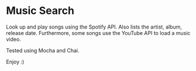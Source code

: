 # Music Search
Look up and play songs using the Spotify API. Also lists the artist, album, release date. Furthermore, some songs use the YouTube API to load a music video.

Tested using Mocha and Chai.

Enjoy :)